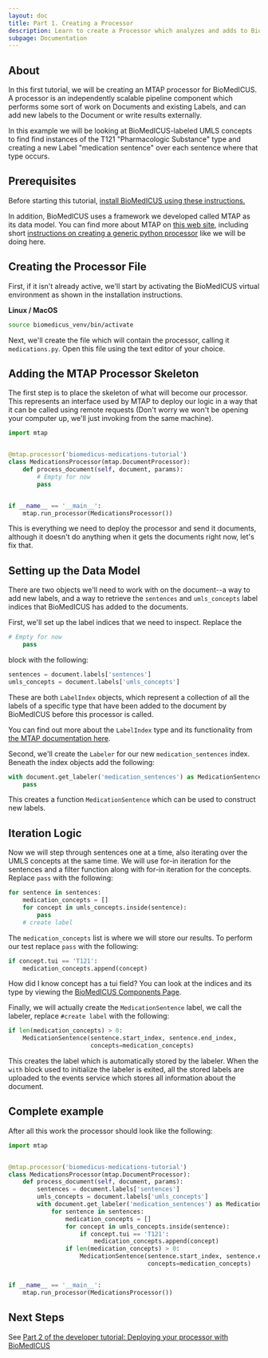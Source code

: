 ```yaml
---
layout: doc
title: Part 1. Creating a Processor
description: Learn to create a Processor which analyzes and adds to BioMedICUS's output
subpage: Documentation
---
```


## About

In this first tutorial, we will be creating an MTAP processor for BioMedICUS. A processor is an independently scalable pipeline component which performs some sort of work on Documents and existing Labels, and can add new labels to the Document or write results externally.

In this example we will be looking at BioMedICUS-labeled UMLS concepts to find find instances of the T121 "Pharmacologic Substance" type and creating a new Label "medication sentence" over each sentence where that type occurs.

## Prerequisites

Before starting this tutorial, [install BioMedICUS using these instructions.](../../installation)

In addition, BioMedICUS uses a framework we developed called MTAP as its data model. You can find more about MTAP on [this web site](https://nlpie.github.io/mtap/docs), including short [instructions on creating a generic python processor](https://nlpie.github.io/mtap/docs/tutorials/python.html) like we will be doing here.

## Creating the Processor File

First, if it isn't already active, we'll start by activating the BioMedICUS virtual environment as shown in the installation instructions.

**Linux / MacOS**
```bash
source biomedicus_venv/bin/activate
```



Next, we'll create the file which will contain the processor, calling it ``medications.py``. Open this file using the text editor of your choice.

## Adding the MTAP Processor Skeleton

The first step is to place the skeleton of what will become our processor. This represents an interface used by MTAP to deploy our logic in a way that it can be called using remote requests (Don't worry we won't be opening your computer up, we'll just invoking from the same machine).

```python
import mtap


@mtap.processor('biomedicus-medications-tutorial')
class MedicationsProcessor(mtap.DocumentProcessor):
    def process_document(self, document, params):
        # Empty for now
        pass


if __name__ == '__main__':
    mtap.run_processor(MedicationsProcessor())
```

This is everything we need to deploy the processor and send it documents, although it doesn't do anything when it gets the documents right now, let's fix that.

## Setting up the Data Model

There are two objects we'll need to work with on the document--a way to add new labels, and a way to retrieve the ``sentences`` and ``umls_concepts`` label indices that BioMedICUS has added to the documents.

First, we'll set up the label indices that we need to inspect. Replace the
```python
# Empty for now
    pass
```
block with the following:
```python
sentences = document.labels['sentences']
umls_concepts = document.labels['umls_concepts']
```
These are both ``LabelIndex`` objects, which represent a collection of all the labels of a specific type that have been added to the document by BioMedICUS before this processor is called.

<div class='alert alert-info' role='alert'>
You can find out more about the <code class="highligher-rogue">LabelIndex</code> type and its functionality from <a href="https://nlpie.github.io/mtap-python-api/mtap.html#mtap.data.LabelIndex" class="alert-link">the MTAP documentation here</a>.
</div>


Second, we'll create the ``Labeler`` for our new ``medication_sentences`` index. Beneath the index objects add the following:
```python
with document.get_labeler('medication_sentences') as MedicationSentence:
    pass
```

This creates a function ``MedicationSentence`` which can be used to construct new labels.

## Iteration Logic

Now we will step through sentences one at a time, also iterating over the UMLS concepts at the same time. We will use for-in iteration for the sentences and a filter function along with for-in iteration for the concepts. Replace ``pass`` with the following:

```python
for sentence in sentences:
    medication_concepts = []
    for concept in umls_concepts.inside(sentence):
        pass
    # create label
```

The ``medication_concepts`` list is where we will store our results. To perform our test replace ``pass`` with the following:

```python
if concept.tui == 'T121':
    medication_concepts.append(concept)
```

<div class='alert alert-info' role='alert'>
How did I know concept has a tui field?
You can look at the indices and its type by viewing the <a href="../../components" class="alert-link">BioMedICUS Components Page</a>.
</div>

Finally, we will actually create the ``MedicationSentence`` label, we call the labeler, replace ``#create label`` with the following:

```python
if len(medication_concepts) > 0:
    MedicationSentence(sentence.start_index, sentence.end_index,
                       concepts=medication_concepts)
```

This creates the label which is automatically stored by the labeler. When the ``with`` block used to initialize the labeler is exited, all the stored labels are uploaded to the events service which stores all information about the document.

## Complete example

After all this work the processor should look like the following:

```python
import mtap


@mtap.processor('biomedicus-medications-tutorial')
class MedicationsProcessor(mtap.DocumentProcessor):
    def process_document(self, document, params):
        sentences = document.labels['sentences']
        umls_concepts = document.labels['umls_concepts']
        with document.get_labeler('medication_sentences') as MedicationSentence:
            for sentence in sentences:
                medication_concepts = []
                for concept in umls_concepts.inside(sentence):
                    if concept.tui == 'T121':
                        medication_concepts.append(concept)
                if len(medication_concepts) > 0:
                    MedicationSentence(sentence.start_index, sentence.end_index,
                                       concepts=medication_concepts)


if __name__ == '__main__':
    mtap.run_processor(MedicationsProcessor())
```



## Next Steps

See [Part 2 of the developer tutorial: Deploying your processor with BioMedICUS](tutorial-2)
